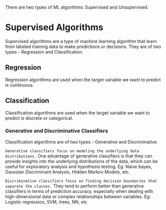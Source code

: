 There are two types of ML algorithms: Supervised and Unsupervised.

# Supervised Algorithms
Supervised algorithms are a type of machine learning algorithm that learn from labeled training data to make predictions or decisions. They are of two types - Regression and Classification.

## Regression
Regression algorithms are used when the target variable we want to predict is continuous.

## Classification
Classification algorithms are used when the target variable we want to predict is discrete or categorical. 

### Generative and Discriminative Classifiers
Classification algorithms are of two types - Generative and Discriminative. 

`Generative classifiers focus on modeling the underlying data distributions.` One advantage of generative classifiers is that they can provide insights into the underlying distributions of the data, which can be useful for exploratory analysis and hypothesis testing.
Eg: Naive bayes, Gaussian Discriminant Analysis, Hidden Markov Models, etc.

`Discriminative classifiers focus on finding decision boundaries that separate the classes.` They tend to perform better than generative classifiers in terms of prediction accuracy, especially when dealing with high-dimensional data or complex relationships between variables.
Eg: Logistic regression, SVM, trees, NN, etc


